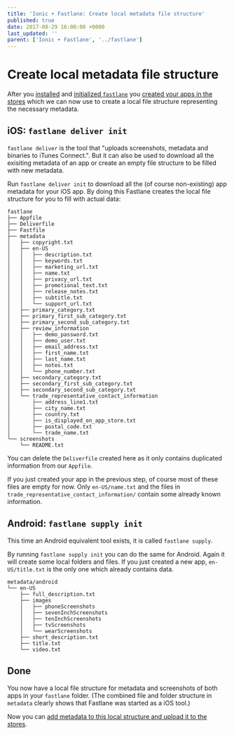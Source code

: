 ```yaml
---
title: 'Ionic + Fastlane: Create local metadata file structure'
published: true
date: 2017-08-29 16:00:00 +0000
last_updated: ''
parent: ['Ionic + Fastlane', '../fastlane']
---
```

# Create local metadata file structure

After you [installed](install-fastlane) and [initialized `fastlane`](initialize-fastlane-for-your-cordova-ios-and-android-apps) you [created your apps in the stores](create-your-remote-app-with-fastlane) which we can now use to create a local file structure representing the necessary metadata.

## iOS: `fastlane deliver init`

`fastlane deliver` is the tool that "uploads screenshots, metadata and binaries to iTunes Connect.". But it can also be used to download all the exisiting metadata of an app or create an empty file structure to be filled with new metadata.

Run `fastlane deliver init` to download all the (of course non-existing) app metadata for your iOS app. By doing this Fastlane creates the local file structure for you to fill with actual data:

```
fastlane
├── Appfile
├── Deliverfile
├── Fastfile
├── metadata
│   ├── copyright.txt
│   ├── en-US
│   │   ├── description.txt
│   │   ├── keywords.txt
│   │   ├── marketing_url.txt
│   │   ├── name.txt
│   │   ├── privacy_url.txt
│   │   ├── promotional_text.txt
│   │   ├── release_notes.txt
│   │   ├── subtitle.txt
│   │   └── support_url.txt
│   ├── primary_category.txt
│   ├── primary_first_sub_category.txt
│   ├── primary_second_sub_category.txt
│   ├── review_information
│   │   ├── demo_password.txt
│   │   ├── demo_user.txt
│   │   ├── email_address.txt
│   │   ├── first_name.txt
│   │   ├── last_name.txt
│   │   ├── notes.txt
│   │   └── phone_number.txt
│   ├── secondary_category.txt
│   ├── secondary_first_sub_category.txt
│   ├── secondary_second_sub_category.txt
│   └── trade_representative_contact_information
│       ├── address_line1.txt
│       ├── city_name.txt
│       ├── country.txt
│       ├── is_displayed_on_app_store.txt
│       ├── postal_code.txt
│       └── trade_name.txt
└── screenshots
    └── README.txt
```

You can delete the `Deliverfile` created here as it only contains duplicated information from our `Appfile`.

If you just created your app in the previous step, of course most of these files are empty for now. Only `en-US/name.txt` and the files in `trade_representative_contact_information/` contain some already known information.

## Android: `fastlane supply init`

This time an Android equivalent tool exists, it is called `fastlane supply`. 

By running `fastlane supply init` you can do the same for Android. Again it will create some local folders and files. If you just created a new app, `en-US/title.txt` is the only one which already contains data.

```
metadata/android
└── en-US
    ├── full_description.txt
    ├── images
    │   ├── phoneScreenshots
    │   ├── sevenInchScreenshots
    │   ├── tenInchScreenshots
    │   ├── tvScreenshots
    │   └── wearScreenshots
    ├── short_description.txt
    ├── title.txt
    └── video.txt
```

## Done

You now have a local file structure for metadata and screenshots of both apps in your `fastlane` folder. (The combined file and folder structure in `metadata` clearly shows that Fastlane was started as a iOS tool.) 

Now you can [add metadata to this local structure and upload it to the stores](add-metadata-and-upload).
